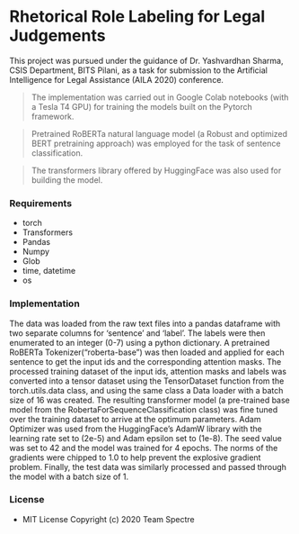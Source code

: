 # Rhetorical Role Labeling for Legal Judgements

This project was pursued under the guidance of Dr. Yashvardhan Sharma, CSIS Department, BITS Pilani, as a task for submission to the Artificial Intelligence for Legal Assistance (AILA 2020) conference.

> The implementation was carried out in Google Colab notebooks (with a Tesla T4 GPU) for training the models built on the Pytorch framework.

> Pretrained RoBERTa natural language model (a Robust and optimized BERT pretraining approach) was employed for the task of sentence classification.

> The transformers library offered by HuggingFace was also used for building the model.

### Requirements
* torch
* Transformers
* Pandas
* Numpy
* Glob
* time, datetime
* os
### Implementation

The data was loaded from the raw text files into a pandas dataframe with two separate columns for ‘sentence’ and ‘label’. The labels were then enumerated to an integer (0-7) using a python dictionary.
A pretrained RoBERTa Tokenizer(“roberta-base”) was then loaded and applied for each sentence to get the input ids and the corresponding attention masks.
The processed training dataset of the input ids, attention masks and labels was converted into a tensor dataset using the TensorDataset function from the torch.utils.data class, and using the same class a Data loader with a batch size of 16 was created.
The resulting transformer model (a pre-trained base model from the RobertaForSequenceClassification class) was fine tuned over the training dataset to arrive at the optimum parameters. Adam Optimizer was used from the HuggingFace’s AdamW library with the learning rate set to (2e-5) and Adam epsilon set to (1e-8). The seed value was set to 42 and the model was trained for 4 epochs. The norms of the gradients were chipped to 1.0 to help prevent the explosive gradient problem.
Finally, the test data was similarly processed and passed through the model with a batch size of 1.

### License
- MIT License 
Copyright (c) 2020 Team Spectre